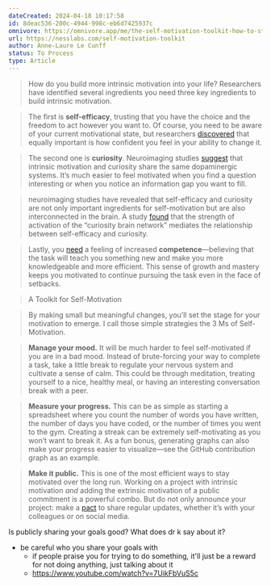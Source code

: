 ```yaml
---
dateCreated: 2024-04-18 10:17:58
id: 8deac536-200c-4944-998c-eb6d7425937c
omnivore: https://omnivore.app/me/the-self-motivation-toolkit-how-to-stay-curious-and-committed-18ef19242b0
url: https://nesslabs.com/self-motivation-toolkit
author: Anne-Laure Le Cunff
status: To Process
type: Article
---
```



> How do you build more intrinsic motivation into your life? Researchers have identified several ingredients you need three key ingredients to build intrinsic motivation. 


> The first is **self-efficacy**, trusting that you have the choice and the freedom to act however you want to. Of course, you need to be aware of your current motivational state, but researchers [discovered](https://www.sciencedirect.com/science/article/pii/S0001691822003316) that equally important is how confident you feel in your ability to change it. 


> The second one is **curiosity**. Neuroimaging studies [suggest](https://www.ncbi.nlm.nih.gov/pmc/articles/PMC5364176/) that intrinsic motivation and curiosity share the same dopaminergic systems. It’s much easier to feel motivated when you find a question interesting or when you notice an information gap you want to fill. 


> neuroimaging studies have revealed that self-efficacy and curiosity are not only important ingredients for self-motivation but are also interconnected in the brain. A study [found](https://www.sciencedirect.com/science/article/abs/pii/S0304394019305452) that the strength of activation of the “curiosity brain network” mediates the relationship between self-efficacy and curiosity. 


> Lastly, you [need](https://journals.sagepub.com/doi/10.1177/0146167200269004?icid=int.sj-abstract.similar-articles.1) a feeling of increased **competence**—believing that the task will teach you something new and make you more knowledgeable and more efficient. This sense of growth and mastery keeps you motivated to continue pursuing the task even in the face of setbacks. 


> A Toolkit for Self-Motivation 


> By making small but meaningful changes, you’ll set the stage for your motivation to emerge. I call those simple strategies the 3 Ms of Self-Motivation. 


> **Manage your mood.** It will be much harder to feel self-motivated if you are in a bad mood. Instead of brute-forcing your way to complete a task, take a little break to regulate your nervous system and cultivate a sense of calm. This could be through meditation, treating yourself to a nice, healthy meal, or having an interesting conversation break with a peer. 


> **Measure your progress.** This can be as simple as starting a spreadsheet where you count the number of words you have written, the number of days you have coded, or the number of times you went to the gym. Creating a streak can be extremely self-motivating as you won’t want to break it. As a fun bonus, generating graphs can also make your progress easier to visualize—see the GitHub contribution graph as an example. 


> **Make it public.** This is one of the most efficient ways to stay motivated over the long run. Working on a project with intrinsic motivation _and_ adding the extrinsic motivation of a public commitment is a powerful combo. But do not only announce your project: make a [pact](https://nesslabs.com/smart-goals-pact) to share regular updates, whether it’s with your colleagues or on social media. 

Is publicly sharing your goals good? What does dr k say about it?
- be careful who you share your goals with
	- if people praise you for trying to do something, it'll just be a reward for not doing anything, just talking about it
	- https://www.youtube.com/watch?v=7UikFbVuS5c
